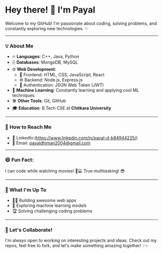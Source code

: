 # Hey there! 👋 I'm Payal 

Welcome to my GitHub! I'm passionate about coding, solving problems, and constantly exploring new technologies. ✨

---

### 💡 About Me
- 🔥 **Languages**: C++, Java, Python
- 🗄️ **Databases**: MongoDB, MySQL
- 🌐 **Web Development**: 
  - 🎨 Frontend: HTML, CSS, JavaScript, React
  - ⚙️ Backend: Node.js, Express.js
  - 🔐 Authentication: JSON Web Token (JWT)
- 🧠 **Machine Learning**: Constantly learning and applying cool ML techniques
- 🛠️ **Other Tools**: Git, GitHub
- 🎓 **Education**: B.Tech CSE at **Chitkara University**

---

### 🔗 How to Reach Me
- 💼 LinkedIn:(https://www.linkedin.com/in/payal-d-b84944225/)
- 📧 Email: payaldhiman2004@gmail.com

---

### 😄 Fun Fact:
I can code while watching movies! 🎥💻 True multitasking! 😎

---

### 🚀 What I'm Up To
- 👩‍💻 Building awesome web apps
- 🧠 Exploring machine learning models
- 🏆 Solving challenging coding problems

---

### 🎯 Let's Collaborate!
I'm always open to working on interesting projects and ideas. Check out my repos, feel free to fork, and let's make something amazing together! 💡✨

